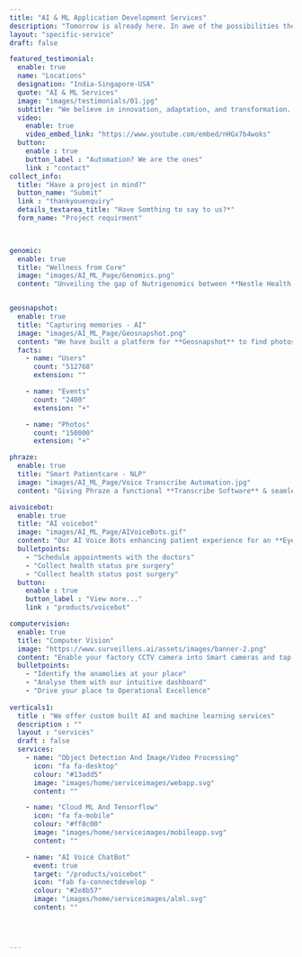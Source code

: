 ```yaml
---
title: "AI & ML Application Development Services"
description: "Tomorrow is already here. In awe of the possibilities the future has to offer, has had us intrigued and indulge in wanting to contribute to the AI-world. Machine learning, computer vision and fuzzy logic are the sciences we choose to have our hands-on."
layout: "specific-service"
draft: false

featured_testimonial:
  enable: true
  name: "Locations"
  designation: "India-Singapore-USA"
  quote: "AI & ML Services"
  image: "images/testimonials/01.jpg"
  subtitle: "We believe in innovation, adaptation, and transformation. With our AI and ML-based expertise, we help you take your business to the next level. <br/> <br/> Not only that, we have a decade of experience in working with Enterprise, Startup, and Life Science Research companies helping them to bridge the gap between smart solutions and AI Implementations."
  video:
    enable: true
    video_embed_link: "https://www.youtube.com/embed/nHGx7b4woks"
  button:
    enable : true
    button_label : "Automation? We are the ones"
    link : "contact"
collect_info:
  title: "Have a project in mind?"
  button_name: "Submit"
  link : "thankyouenquiry"
  details_textarea_title: "Have Somthing to say to us?*"
  form_name: "Project requirment"

    

genomic:
  enable: true
  title: "Wellness from Core"
  image: "images/AI_ML_Page/Genomics.png"
  content: "Unveiling the gap of Nutrigenomics between **Nestle Health Science** and patients to deliver future healthcare by using our **Smart   AI-based Supplement Suggestion** System."


geosnapshot:
  enable: true
  title: "Capturing memories - AI"
  image: "images/AI_ML_Page/Geosnapshot.png"
  content: "We have built a platform for **Geosnapshot** to find photos quickly and easily using Powerful AI technology enabling participants to find all of their photos real quick and  download."
  facts:
    - name: "Users"
      count: "512768"
      extension: ""

    - name: "Events"
      count: "2400"
      extension: "+"

    - name: "Photos"
      count: "150000"
      extension: "+"

phraze:
  enable: true
  title: "Smart Patientcare - NLP"
  image: "images/AI_ML_Page/Voice Transcribe Automation.jpg"
  content: "Giving Phraze a functional **Transcribe Software** & seamless experience partnered with **Natural Language Processing & Speech Recognition** that help Practitioners connect better with Patients "

aivoicebot:
  enable: true
  title: "AI voicebot"
  image: "images/AI_ML_Page/AIVoiceBots.gif"
  content: "Our AI Voice Bots enhancing patient experience for an **Eye Hospital in Singapore** by initiating Human-like conversation via calls to"
  bulletpoints:
    - "Schedule appointments with the doctors"
    - "Collect health status pre surgery"
    - "Collect health status post surgery"
  button:
    enable : true
    button_label : "View more..."
    link : "products/voicebot"

computervision:
  enable: true
  title: "Computer Vision"
  image: "https://www.surveillens.ai/assets/images/banner-2.png"
  content: "Enable your factory CCTV camera into Smart cameras and tap the fullest potential of your floor! <br> We are transforming the way Factories operate through AI"
  bulletpoints:
    - "Identify the anamolies at your place"
    - "Analyse them with our intuitive dashboard"
    - "Drive your place to Operational Excellence"
  
verticals1:
  title : "We offer custom built AI and machine learning services"
  description : ""
  layout : "services"
  draft : false
  services:
    - name: "Object Detection And Image/Video Processing"
      icon: "fa fa-desktop"
      colour: "#13add5"
      image: "images/home/serviceimages/webapp.svg"
      content: ""

    - name: "Cloud ML And Tensorflow"
      icon: "fa fa-mobile"
      colour: "#ff8c00"
      image: "images/home/serviceimages/mobileapp.svg"
      content: ""

    - name: "AI Voice ChatBot"
      event: true
      target: "/products/voicebot"
      icon: "fab fa-connectdevelop "
      colour: "#2e8b57"
      image: "images/home/serviceimages/alml.svg"
      content: ""




---
```

